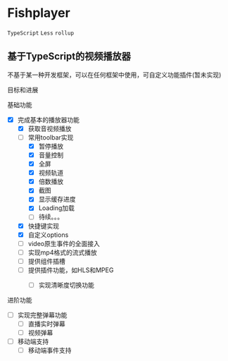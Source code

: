 # Fishplayer
`TypeScript` `Less` `rollup`

## 基于TypeScript的视频播放器

不基于某一种开发框架，可以在任何框架中使用，可自定义功能插件(暂未实现)

目标和进展

基础功能

- [x] 完成基本的播放器功能
  - [x] 获取音视频播放
  - [ ] 常用toolbar实现
    - [x]  暂停播放
    - [x]  音量控制
    - [x]  全屏
    - [x]  视频轨道
    - [x]  倍数播放
    - [x]  截图
    - [x]  显示缓存进度
    - [x]  Loading加载
    - [ ]  待续。。。
  - [x] 快捷键实现
  - [x] 自定义options
  - [ ] video原生事件的全面接入
  - [ ] 实现mp4格式的流式播放
  - [ ] 提供组件插槽
  - [ ] 提供插件功能，如HLS和MPEG
    - [ ] 实现清晰度切换功能


进阶功能

- [ ] 实现完整弹幕功能
  - [ ] 直播实时弹幕
  - [ ] 视频弹幕

- [ ] 移动端支持
  - [ ] 移动端事件支持
